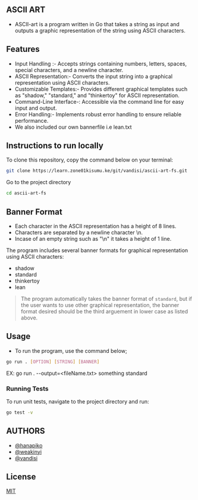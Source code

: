 ## ASCII ART
* ASCII-art is a program written in Go that takes a string as input and outputs a graphic representation of the string using ASCII characters. 

## Features ##
* Input Handling :-  Accepts strings containing numbers, letters, spaces, special characters, and a newline character.
* ASCII Representation:- Converts the input string into a graphical representation using ASCII characters.
* Customizable Templates:- Provides different graphical templates such as "shadow," "standard," and "thinkertoy" for ASCII representation.
* Command-Line Interface-: Accessible via the command line for easy input and output.
* Error Handling:- Implements robust error handling to ensure reliable performance.
* We also included our own bannerfile i.e lean.txt

## Instructions to run locally

To clone this repository, copy the command below on your terminal:

```bash
git clone https://learn.zone01kisumu.ke/git/vandisi/ascii-art-fs.git
```

Go to the project directory
```bash
cd ascii-art-fs
```


## Banner Format
* Each character in the ASCII representation has a height of 8 lines.
* Characters are separated by a newline character \n.
* Incase of an empty string such as "\n" it takes a height of 1 line.

The program includes several banner formats for graphical representation using ASCII characters:

* shadow
* standard
* thinkertoy
* lean

>  The program automatically takes the banner format of `standard`, but if the user wants to use other graphical representation, the banner format desired should be the third arguement in lower case as listed above.

## Usage
- To run the program, use the command below;
```bash
go run . [OPTION] [STRING] [BANNER]
```
EX: go run . --output=<fileName.txt> something standard
### Running Tests
To run unit tests, navigate to the project directory and run:
```bash
go test -v
```

## AUTHORS
- [@hanapiko](https://learn.zone01kisumu.ke/git/hanapiko)
- [@weakinyi](https://learn.zone01kisumu.ke/git/weakinyi)
- [@vandisi](https://learn.zone01kisumu.ke/git/vandisi)

## License

[MIT](https://choosealicense.com/licenses/mit/)
